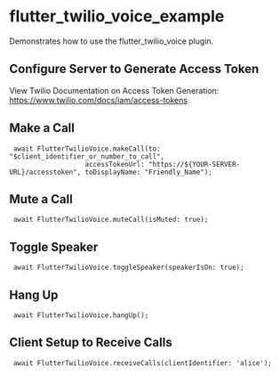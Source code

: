 # flutter_twilio_voice_example

Demonstrates how to use the flutter_twilio_voice plugin.

## Configure Server to Generate Access Token

View Twilio Documentation on Access Token Generation: https://www.twilio.com/docs/iam/access-tokens


## Make a Call

```
 await FlutterTwilioVoice.makeCall(to: "$client_identifier_or_number_to_call",
                   accessTokenUrl: "https://${YOUR-SERVER-URL}/accesstoken", toDisplayName: "Friendly_Name");
```


## Mute a Call

```
 await FlutterTwilioVoice.muteCall(isMuted: true);

```

## Toggle Speaker

```
 await FlutterTwilioVoice.toggleSpeaker(speakerIsOn: true);

```

## Hang Up

```
 await FlutterTwilioVoice.hangUp();

```

## Client Setup to Receive Calls

```
 await FlutterTwilioVoice.receiveCalls(clientIdentifier: 'alice');

```

